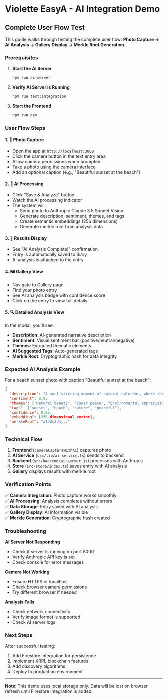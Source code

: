 # Violette EasyA - AI Integration Demo

## Complete User Flow Test

This guide walks through testing the complete user flow: **Photo Capture → AI Analysis → Gallery Display → Merkle Root Generation**.

### Prerequisites

1. **Start the AI Server**
   ```bash
   npm run ai-server
   ```
   
2. **Verify AI Server is Running**
   ```bash
   npm run test:integration
   ```

3. **Start the Frontend**
   ```bash
   npm run dev
   ```

### User Flow Steps

#### 1. 📸 Photo Capture
- Open the app at `http://localhost:3000`
- Click the camera button in the text entry area
- Allow camera permissions when prompted
- Take a photo using the camera interface
- Add an optional caption (e.g., "Beautiful sunset at the beach")

#### 2. 🤖 AI Processing
- Click "Save & Analyze" button
- Watch the AI processing indicator
- The system will:
  - Send photo to Anthropic Claude 3.5 Sonnet Vision
  - Generate description, sentiment, themes, and tags
  - Create semantic embeddings (256 dimensions)
  - Generate merkle root from analysis data

#### 3. 📱 Results Display
- See "AI Analysis Complete!" confirmation
- Entry is automatically saved to diary
- AI analysis is attached to the entry

#### 4. 🖼️ Gallery View
- Navigate to Gallery page
- Find your photo entry
- See AI analysis badge with confidence score
- Click on the entry to view full details

#### 5. 🔍 Detailed Analysis View
In the modal, you'll see:
- **Description**: AI-generated narrative description
- **Sentiment**: Visual sentiment bar (positive/neutral/negative)
- **Themes**: Extracted thematic elements
- **AI Suggested Tags**: Auto-generated tags
- **Merkle Root**: Cryptographic hash for data integrity

### Expected AI Analysis Example

For a beach sunset photo with caption "Beautiful sunset at the beach":

```json
{
  "description": "A soul-stirring moment of natural splendor, where the marriage of sun and sea created a canvas of tranquility and wonder...",
  "sentiment": 0.9,
  "themes": ["Natural beauty", "Inner peace", "Environmental appreciation"],
  "tags": ["sunset", "beach", "nature", "peaceful"],
  "confidence": 0.85,
  "embedding": [256 dimensional vector],
  "merkleRoot": "a1b2c3d4..."
}
```

### Technical Flow

1. **Frontend** (`CameraCaptureWithAI`) captures photo
2. **AI Service** (`src/lib/ai-service.ts`) sends to backend
3. **Backend** (`src/backend/ai-server.js`) processes with Anthropic
4. **Store** (`src/store/index.ts`) saves entry with AI analysis
5. **Gallery** displays results with merkle root

### Verification Points

✅ **Camera Integration**: Photo capture works smoothly  
✅ **AI Processing**: Analysis completes without errors  
✅ **Data Storage**: Entry saved with AI analysis  
✅ **Gallery Display**: AI information visible  
✅ **Merkle Generation**: Cryptographic hash created  

### Troubleshooting

**AI Server Not Responding**
- Check if server is running on port 8000
- Verify Anthropic API key is set
- Check console for error messages

**Camera Not Working**
- Ensure HTTPS or localhost
- Check browser camera permissions
- Try different browser if needed

**Analysis Fails**
- Check network connectivity
- Verify image format is supported
- Check AI server logs

### Next Steps

After successful testing:
1. Add Firestore integration for persistence
2. Implement XRPL blockchain features
3. Add discovery algorithms
4. Deploy to production environment

---

**Note**: This demo uses local storage only. Data will be lost on browser refresh until Firestore integration is added. 